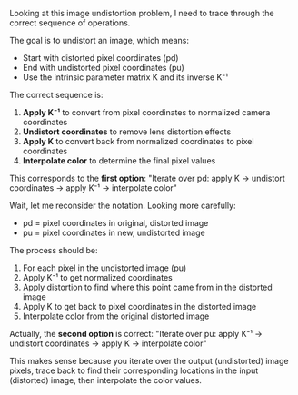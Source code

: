 Looking at this image undistortion problem, I need to trace through the correct sequence of operations.

The goal is to undistort an image, which means:
- Start with distorted pixel coordinates (pd)
- End with undistorted pixel coordinates (pu)
- Use the intrinsic parameter matrix K and its inverse K⁻¹

The correct sequence is:

1. **Apply K⁻¹** to convert from pixel coordinates to normalized camera coordinates
2. **Undistort coordinates** to remove lens distortion effects
3. **Apply K** to convert back from normalized coordinates to pixel coordinates
4. **Interpolate color** to determine the final pixel values

This corresponds to the **first option**: "Iterate over pd: apply K → undistort coordinates → apply K⁻¹ → interpolate color"

Wait, let me reconsider the notation. Looking more carefully:
- pd = pixel coordinates in original, distorted image
- pu = pixel coordinates in new, undistorted image

The process should be:
1. For each pixel in the undistorted image (pu)
2. Apply K⁻¹ to get normalized coordinates
3. Apply distortion to find where this point came from in the distorted image
4. Apply K to get back to pixel coordinates in the distorted image
5. Interpolate color from the original distorted image

Actually, the **second option** is correct: "Iterate over pu: apply K⁻¹ → undistort coordinates → apply K → interpolate color"

This makes sense because you iterate over the output (undistorted) image pixels, trace back to find their corresponding locations in the input (distorted) image, then interpolate the color values.